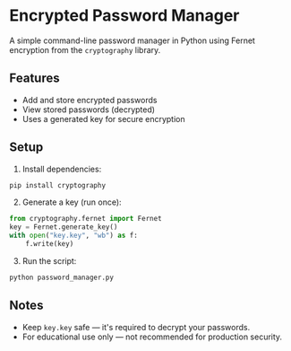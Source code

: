 
# Encrypted Password Manager

A simple command-line password manager in Python using Fernet encryption from the `cryptography` library.

## Features

- Add and store encrypted passwords
- View stored passwords (decrypted)
- Uses a generated key for secure encryption

## Setup

1. Install dependencies:

```bash
pip install cryptography
````

2. Generate a key (run once):

```python
from cryptography.fernet import Fernet
key = Fernet.generate_key()
with open("key.key", "wb") as f:
    f.write(key)
```

3. Run the script:

```bash
python password_manager.py
```

## Notes

* Keep `key.key` safe — it's required to decrypt your passwords.
* For educational use only — not recommended for production security.

